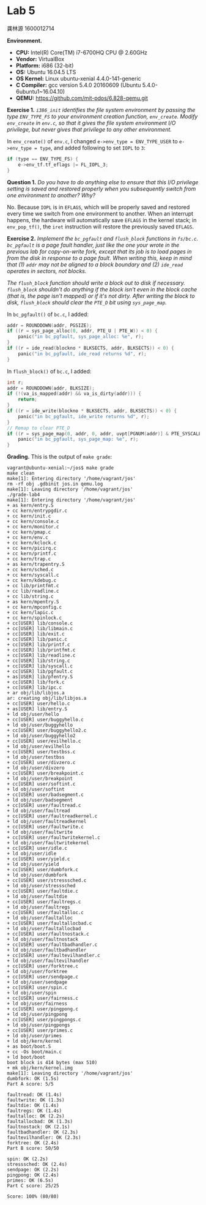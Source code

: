 # Lab 5

龚林源 1600012714

**Environment.**

- **CPU:** Intel(R) Core(TM) i7-6700HQ CPU @ 2.60GHz
- **Vendor:** VirtualBox
- **Platform:** i686 (32-bit)
- **OS:** Ubuntu 16.04.5 LTS
- **OS Kernel:** Linux ubuntu-xenial 4.4.0-141-generic
- **C Compiler:** gcc version 5.4.0 20160609 (Ubuntu 5.4.0-6ubuntu1~16.04.10)
- **QEMU:** https://github.com/mit-pdos/6.828-qemu.git

**Exercise 1.** *`i386_init` identifies the file system environment by passing the type `ENV_TYPE_FS` to your environment creation function, `env_create`. Modify `env_create` in `env.c`, so that it gives the file system environment I/O privilege, but never gives that privilege to any other environment.*

In `env_create()` of `env.c`, I changed `e->env_type = ENV_TYPE_USER` to `e->env_type = type`, and added following to set `IOPL` to `3`:

```c
if (type == ENV_TYPE_FS) {
    e->env_tf.tf_eflags |= FL_IOPL_3;
}
```

**Question 1.** *Do you have to do anything else to ensure that this I/O privilege setting is saved and restored properly when you subsequently switch from one environment to another? Why?*

No. Because `IOPL` is in `EFLAGS`, which will be properly saved and restored every time we switch from one environment to another. When an interrupt happens, the hardware will automatically save `EFLAGS` in the kernel stack; in `env_pop_tf()`, the `iret` instruction will restore the previously saved `EFLAGS`. 

**Exercise 2.** *Implement the `bc_pgfault` and `flush_block` functions in `fs/bc.c`. `bc_pgfault` is a page fault handler, just like the one your wrote in the previous lab for copy-on-write fork, except that its job is to load pages in from the disk in response to a page fault. When writing this, keep in mind that (1) `addr` may not be aligned to a block boundary and (2) `ide_read` operates in sectors, not blocks.*

*The `flush_block` function should write a block out to disk if necessary. `flush_block` shouldn't do anything if the block isn't even in the block cache (that is, the page isn't mapped) or if it's not dirty. After writing the block to disk, `flush_block` should clear the `PTE_D` bit using `sys_page_map`.*

In `bc_pgfault()` of `bc.c`, I added:

```c
addr = ROUNDDOWN(addr, PGSIZE);
if ((r = sys_page_alloc(0, addr, PTE_U | PTE_W)) < 0) {
	panic("in bc_pgfault, sys_page_alloc: %e", r);
}
if ((r = ide_read(blockno * BLKSECTS, addr, BLKSECTS)) < 0) {
	panic("in bc_pgfault, ide_read returns %d", r);
}
```

In `flush_block()` of `bc.c`, I added:

```c
int r;
addr = ROUNDDOWN(addr, BLKSIZE);
if (!(va_is_mapped(addr) && va_is_dirty(addr))) {
    return;
}
if ((r = ide_write(blockno * BLKSECTS, addr, BLKSECTS)) < 0) {
    panic("in bc_pgfault, ide_write returns %d", r);
}
// Remap to clear PTE_D
if ((r = sys_page_map(0, addr, 0, addr, uvpt[PGNUM(addr)] & PTE_SYSCALL)) < 0) {
    panic("in bc_pgfault, sys_page_map: %e", r);
}
```

**Grading.** This is the output of `make grade`:

```
vagrant@ubuntu-xenial:~/jos$ make grade
make clean
make[1]: Entering directory '/home/vagrant/jos'
rm -rf obj .gdbinit jos.in qemu.log
make[1]: Leaving directory '/home/vagrant/jos'
./grade-lab4
make[1]: Entering directory '/home/vagrant/jos'
+ as kern/entry.S
+ cc kern/entrypgdir.c
+ cc kern/init.c
+ cc kern/console.c
+ cc kern/monitor.c
+ cc kern/pmap.c
+ cc kern/env.c
+ cc kern/kclock.c
+ cc kern/picirq.c
+ cc kern/printf.c
+ cc kern/trap.c
+ as kern/trapentry.S
+ cc kern/sched.c
+ cc kern/syscall.c
+ cc kern/kdebug.c
+ cc lib/printfmt.c
+ cc lib/readline.c
+ cc lib/string.c
+ as kern/mpentry.S
+ cc kern/mpconfig.c
+ cc kern/lapic.c
+ cc kern/spinlock.c
+ cc[USER] lib/console.c
+ cc[USER] lib/libmain.c
+ cc[USER] lib/exit.c
+ cc[USER] lib/panic.c
+ cc[USER] lib/printf.c
+ cc[USER] lib/printfmt.c
+ cc[USER] lib/readline.c
+ cc[USER] lib/string.c
+ cc[USER] lib/syscall.c
+ cc[USER] lib/pgfault.c
+ as[USER] lib/pfentry.S
+ cc[USER] lib/fork.c
+ cc[USER] lib/ipc.c
+ ar obj/lib/libjos.a
ar: creating obj/lib/libjos.a
+ cc[USER] user/hello.c
+ as[USER] lib/entry.S
+ ld obj/user/hello
+ cc[USER] user/buggyhello.c
+ ld obj/user/buggyhello
+ cc[USER] user/buggyhello2.c
+ ld obj/user/buggyhello2
+ cc[USER] user/evilhello.c
+ ld obj/user/evilhello
+ cc[USER] user/testbss.c
+ ld obj/user/testbss
+ cc[USER] user/divzero.c
+ ld obj/user/divzero
+ cc[USER] user/breakpoint.c
+ ld obj/user/breakpoint
+ cc[USER] user/softint.c
+ ld obj/user/softint
+ cc[USER] user/badsegment.c
+ ld obj/user/badsegment
+ cc[USER] user/faultread.c
+ ld obj/user/faultread
+ cc[USER] user/faultreadkernel.c
+ ld obj/user/faultreadkernel
+ cc[USER] user/faultwrite.c
+ ld obj/user/faultwrite
+ cc[USER] user/faultwritekernel.c
+ ld obj/user/faultwritekernel
+ cc[USER] user/idle.c
+ ld obj/user/idle
+ cc[USER] user/yield.c
+ ld obj/user/yield
+ cc[USER] user/dumbfork.c
+ ld obj/user/dumbfork
+ cc[USER] user/stresssched.c
+ ld obj/user/stresssched
+ cc[USER] user/faultdie.c
+ ld obj/user/faultdie
+ cc[USER] user/faultregs.c
+ ld obj/user/faultregs
+ cc[USER] user/faultalloc.c
+ ld obj/user/faultalloc
+ cc[USER] user/faultallocbad.c
+ ld obj/user/faultallocbad
+ cc[USER] user/faultnostack.c
+ ld obj/user/faultnostack
+ cc[USER] user/faultbadhandler.c
+ ld obj/user/faultbadhandler
+ cc[USER] user/faultevilhandler.c
+ ld obj/user/faultevilhandler
+ cc[USER] user/forktree.c
+ ld obj/user/forktree
+ cc[USER] user/sendpage.c
+ ld obj/user/sendpage
+ cc[USER] user/spin.c
+ ld obj/user/spin
+ cc[USER] user/fairness.c
+ ld obj/user/fairness
+ cc[USER] user/pingpong.c
+ ld obj/user/pingpong
+ cc[USER] user/pingpongs.c
+ ld obj/user/pingpongs
+ cc[USER] user/primes.c
+ ld obj/user/primes
+ ld obj/kern/kernel
+ as boot/boot.S
+ cc -Os boot/main.c
+ ld boot/boot
boot block is 414 bytes (max 510)
+ mk obj/kern/kernel.img
make[1]: Leaving directory '/home/vagrant/jos'
dumbfork: OK (1.5s)
Part A score: 5/5

faultread: OK (1.4s)
faultwrite: OK (1.3s)
faultdie: OK (1.4s)
faultregs: OK (1.4s)
faultalloc: OK (2.2s)
faultallocbad: OK (1.3s)
faultnostack: OK (2.1s)
faultbadhandler: OK (2.3s)
faultevilhandler: OK (2.3s)
forktree: OK (2.4s)
Part B score: 50/50

spin: OK (2.2s)
stresssched: OK (2.4s)
sendpage: OK (2.2s)
pingpong: OK (2.4s)
primes: OK (6.5s)
Part C score: 25/25

Score: 100% (80/80)
```

